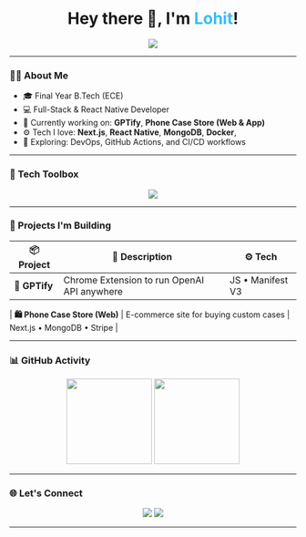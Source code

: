 <h1 align="center">Hey there 👋, I'm <span style="color:#38BDF8;">Lohit</span>!</h1>
<p align="center">
  <img src="https://readme-typing-svg.herokuapp.com?font=Fira+Code&size=22&pause=1000&color=38BDF8&center=true&vCenter=true&width=440&lines=Full-Stack+Developer;MERN+Stack+%7C+TypeScript+React-Native+%7C+CI%2FCD;Open+Source+Enthusiast;Devops;Always+learning+something+new..." />
</p>

---

### 🧑‍💻 About Me
- 🎓 Final Year B.Tech (ECE)
- 💻 Full-Stack & React Native Developer
- 🔭 Currently working on: **GPTify**, **Phone Case Store (Web & App)**
- ⚙️ Tech I love: **Next.js**, **React Native**, **MongoDB**, **Docker**, 
- 🧠 Exploring: DevOps, GitHub Actions, and CI/CD workflows


---

### 🧰 Tech Toolbox
<p align="center">
  <img src="https://skillicons.dev/icons?i=react,reactnative,nextjs,nodejs,typescript,javascript,tailwind,express,mongodb,vercel,docker,figma,git,github,linux" />
</p>

---

### 🚀 Projects I'm Building

| 📦 Project | 📝 Description | ⚙️ Tech |
|-----------|----------------|---------|
| **🧠 GPTify** | Chrome Extension to run OpenAI API anywhere | JS • Manifest V3 |

| **🛍️ Phone Case Store (Web)** | E-commerce site for buying custom cases | Next.js • MongoDB • Stripe |

---

### 📊 GitHub Activity
<p align="center">
  <img src="https://github-readme-stats.vercel.app/api?username=Undefeated22&show_icons=true&theme=tokyonight&hide_border=true" height="150"/>
  <img src="https://github-readme-stats.vercel.app/api/top-langs/?username=Undefeated22&layout=compact&theme=tokyonight&hide_border=true" height="150"/>
</p>

---

### 🌐 Let's Connect
<p align="center">
  <a href="mailto:11undefeated22@gmail.com"><img src="https://img.shields.io/badge/-Email-38BDF8?style=flat-square&logo=gmail&logoColor=white" /></a>
  <a href="https://linkedin.com/in/lohit-undefeated?"><img src="https://img.shields.io/badge/-LinkedIn-0A66C2?style=flat-square&logo=linkedin&logoColor=white" /></a>

</p>

---
